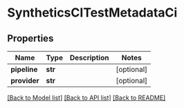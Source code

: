 # SyntheticsCITestMetadataCi

## Properties
Name | Type | Description | Notes
------------ | ------------- | ------------- | -------------
**pipeline** | **str** |  | [optional] 
**provider** | **str** |  | [optional] 

[[Back to Model list]](README.md#documentation-for-models) [[Back to API list]](README.md#documentation-for-api-endpoints) [[Back to README]](README.md)


